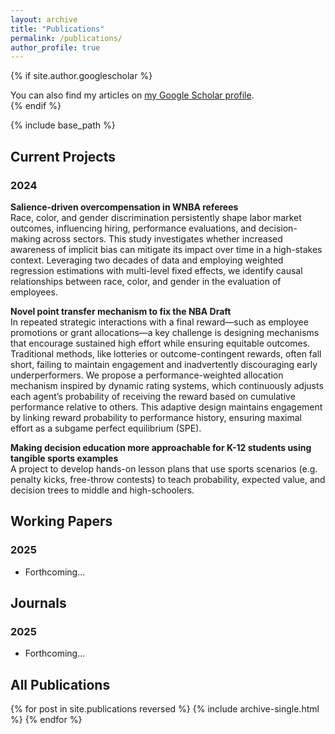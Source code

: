 ```yaml
---
layout: archive
title: "Publications"
permalink: /publications/
author_profile: true
---
```


{% if site.author.googlescholar %}
<div class="wordwrap">
  You can also find my articles on
  <a href="{{ site.author.googlescholar }}">my Google Scholar profile</a>.
</div>
{% endif %}

{% include base_path %}

## Current Projects

### 2024

**Salience-driven overcompensation in WNBA referees**  
Race, color, and gender discrimination persistently shape labor market outcomes, influencing hiring, performance evaluations, and decision-making across sectors. This study investigates whether increased awareness of implicit bias can mitigate its impact over time in a high-stakes context. Leveraging two decades of data and employing weighted regression estimations with multi-level fixed effects, we identify causal relationships between race, color, and gender in the evaluation of employees.

**Novel point transfer mechanism to fix the NBA Draft**  
In repeated strategic interactions with a final reward—such as employee promotions or grant allocations—a key challenge is designing mechanisms that encourage sustained high effort while ensuring equitable outcomes. Traditional methods, like lotteries or outcome-contingent rewards, often fall short, failing to maintain engagement and inadvertently discouraging early underperformers. We propose a performance-weighted allocation mechanism inspired by dynamic rating systems, which continuously adjusts each agent’s probability of receiving the reward based on cumulative performance relative to others. This adaptive design maintains engagement by linking reward probability to performance history, ensuring maximal effort as a subgame perfect equilibrium (SPE).

**Making decision education more approachable for K-12 students using tangible sports examples**  
A project to develop hands-on lesson plans that use sports scenarios (e.g. penalty kicks, free-throw contests) to teach probability, expected value, and decision trees to middle and high-schoolers.

## Working Papers

### 2025
- Forthcoming…

## Journals

### 2025
- Forthcoming…

## All Publications

{% for post in site.publications reversed %}
{% include archive-single.html %}
{% endfor %}
